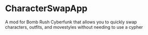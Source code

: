 # CharacterSwapApp
A mod for Bomb Rush Cyberfunk that allows you to quickly swap characters, outfits, and movestyles without needing to use a cypher

